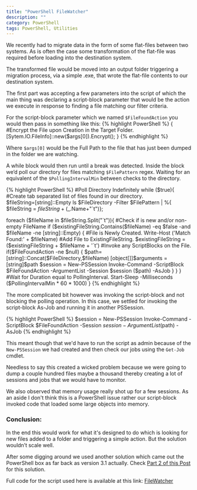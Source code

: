 ```yaml
---
title: "PowerShell FileWatcher"
description: ""
category: PowerShell
tags: PowerShell, Utilities
---
```



We recently had to migrate data in the form of some flat-files between two systems. As is often the case some transformation of the flat-file was required before loading into the destination system.

The transformed file would be moved into an output folder triggering a migration process, via a simple .exe, that wrote the flat-file contents to our destination system. 

The first part was accepting a few parameters into the script of which the main thing was declaring a script-block parameter that would be the action we execute in response to finding a file matching our filter criteria. 

For the script-block parameter which we named `$FileFoundAction` you would then pass in something like this:
{% highlight PowerShell %}
{ #Encrypt the File upon Creation in the Target Folder.
  [Sytem.IO.FileInfo]::new($args[0]).Encrypt(); }
{% endhighlight %}

Where `$args[0]` would be the Full Path to the file that has just been dumped in the folder we are watching.

A while block would then run until a break was detected. Inside the block we’d poll our directory for files matching `$FilePattern` regex. Waiting for an equivalent of the `$PollingIntervalMin` between checks to the directory.

{% highlight PowerShell %}
#Poll Directory Indefinitely
while ($true){
  #Create tab separated list of files found in our directory.     
  $fileString=[string]::Empty
  ls $FileDirectory -Filter $FilePattern | %{
	$fileString = $fileString + ($_.Name+"`t")};
    
  foreach ($fileName in $fileString.Split("`t")){
      #Check if is new and/or non-empty FileName
      if ($existingFileString.Contains($fileName) -eq $false -and
		 $fileName -ne [string]::Empty)
      {
         #File is Newly Created.
         Write-Host ('Match Found:' + $fileName)
         #Add File to ExistingFileString.
         $existingFileString = ($existingFileString + $fileName
		 + '`t')  
         #Invoke any ScriptBlocks on the File.
         if($FileFoundAction -ne $null)
         {
             $path=[string]::Concat($FileDirectory,$fileName)
             [object[]]$arguments = [string]$path
             $session = New-PSSession
             Invoke-Command  -ScriptBlock $FileFoundAction 
		-ArgumentList -Session $session ($path) -AsJob
         }
      }
  }
  #Wait for Duration equal to PollingInterval.
  Start-Sleep -Milliseconds ($PollingIntervalMin * 60 * 1000)
}
{% endhighlight %}

The more complicated bit however was invoking the script-block and not blocking the polling operation.
In this case, we settled for invoking the script-block As-Job and running it in another PSSession.

{% highlight PowerShell %}
$session = New-PSSession
Invoke-Command  -ScriptBlock $FileFoundAction -Session $session -ArgumentList ($path) -AsJob
{% endhighlight %}

This meant though that we'd have to run the script as admin because of the `New-PSSession` we had created and then check our jobs using the `Get-Job` cmdlet.    

Needless to say this created a wicked problem because we were going to dump a couple hundred files maybe a thousand thereby creating a lot of sessions and jobs that we would have to monitor. 

We also observed that memory usage really shot up for a few sessions. As an aside I don't think this is a PowerShell issue rather our script-block invoked code that loaded some large objects into memory.

### Conclusion:

In the end this would work for what it's designed to do which is looking for new files added to a folder and triggering a simple action.
But the solution wouldn’t scale well. 

After some digging around we used another solution which came out the PowerShell box as far back as version 3.1 actually. 
Check [Part 2 of this Post](https://mziyabo.github.io/powershell/2016/07/24/powershell-filewatcher-2) for this solution.

Full code for the script used here is available at this link: [FileWatcher](https://gist.github.com/mziyabo/aa686a0c1d9dd22d1d9ce4be9ad080a0)
